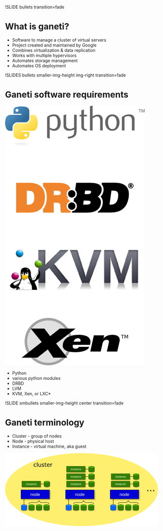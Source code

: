 !SLIDE bullets transition=fade

# What is ganeti? #

* Software to manage a cluster of virtual servers
* Project created and maintained by Google
* Combines virtualization & data replication
* Works with multiple hypervisors
* Automates storage management
* Automates OS deployment

!SLIDES bullets smaller-img-height img-right transition=fade

# Ganeti software requirements #

![requirements](requirements.png)

* Python
* various python modules 
* DRBD
* LVM
* KVM, Xen, or LXC*

!SLIDE smbullets smaller-img-height center transition=fade

# Ganeti terminology #

* Cluster - group of nodes
* Node - physical host
* Instance - virtual machine, aka guest

![ganeti-cluster](ganeti-cluster.png )
